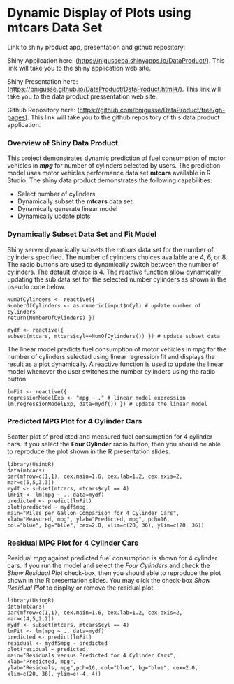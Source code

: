 # Dynamic Display of Plots using mtcars Data Set

Link to shiny product app, presentation and github repository:

Shiny Application here: (https://nigusseba.shinyapps.io/DataProduct/). This link will take you to the shiny application web site.

Shiny Presentation here: (https://bnigusse.github.io/DataProduct/DataProduct.html#/). This link will take you to the data product pressentation web site.

Github Repository here: (https://github.com/bnigusse/DataProduct/tree/gh-pages). This link will take you to the github repository of this data product application.

### Overview of Shiny Data Product
This project demonstrates dynamic prediction of fuel consumption of motor vehicles in ***mpg*** for number of cylinders selected by users. The prediction model uses motor vehicles performance data set **mtcars** available in R Studio. The shiny data product demonstrates the following capabilities:

- Select number of cylinders
- Dynamically subset the **mtcars** data set
- Dynamically generate linear model
- Dynamically update plots

### Dynamically Subset Data Set and Fit Model
Shiny server dynamically subsets the *mtcars* data set for the number of cylinders specified. The number of cylinders choices available are 4, 6, or 8. The radio buttons are used to dynamically switch between the number of cylinders. The default choice is 4. The reactive function allow dynamically updating the sub data set for the selected number cylinders as shown in the pseudo code below.

```
NumOfCylinders <- reactive({
NumberOfCylinders <- as.numeric(input$nCyl) # update number of cylinders
return(NumberOfCylinders) })
```

```
mydf <- reactive({
subset(mtcars, mtcars$cyl==NumOfCylinders()) }) # update subset data
```

The linear model predicts fuel consumption of motor vehicles in *mpg* for the number of cylinders selected using linear regression fit and displays the result as a plot dynamically. A reactive function is used to update the linear model whenever the user switches the number cylinders using the radio button.

```
lmFit <- reactive({
regressionModelExp <- "mpg ~ ." # linear model expression
lm(regressionModelExp, data=mydf()) }) # update the linear model
```

### Predicted MPG Plot for 4 Cylinder Cars
Scatter plot of predicted and measured fuel consumption for 4 cylinder cars. If you select the **Four Cylinder** radio button, then you should be able to reproduce the plot shown in the R presentation slides.

```
library(UsingR)
data(mtcars)
par(mfrow=c(1,1), cex.main=1.6, cex.lab=1.2, cex.axis=2, mar=c(5,5,3,3))
mydf <- subset(mtcars, mtcars$cyl == 4)
lmFit <- lm(mpg ~ ., data=mydf)
predicted <- predict(lmFit)
plot(predicted ~ mydf$mpg, 
main="Miles per Gallon Comparison for 4 Cylinder Cars", 
xlab="Measured, mpg", ylab="Predicted, mpg", pch=16,
col="blue", bg="blue", cex=2.0, xlim=c(20, 36), ylim=c(20, 36)) 
```

### Residual MPG Plot for 4 Cylinder Cars
Residual *mpg* against predicted fuel consumption is shown for 4 cylinder cars. If you run the model and select the *Four Cylinders* and check the *Show Residual Plot* check-box, then you should able to reproduce the plot shown in the R presentation slides. You may click the check-box *Show Residual Plot* to display or remove the residual plot.


```
library(UsingR)
data(mtcars)
par(mfrow=c(1,1), cex.main=1.6, cex.lab=1.2, cex.axis=2, mar=c(4,5,2,2))
mydf <- subset(mtcars, mtcars$cyl == 4)
lmFit <- lm(mpg ~ ., data=mydf)
predicted <- predict(lmFit)
residual <- mydf$mpg - predicted
plot(residual ~ predicted, 
main="Residuals versus Predicted for 4 Cylinder Cars", xlab="Predicted, mpg", 
ylab="Residuals, mpg",pch=16, col="blue", bg="blue", cex=2.0, xlim=c(20, 36), ylim=c(-4, 4))
```
